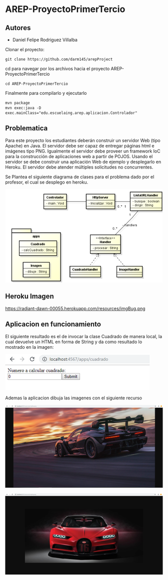 # AREP-ProyectoPrimerTercio

## Autores 
* Daniel Felipe Rodriguez Villalba

Clonar el proyecto:

    git clone https://github.com/darm145/arepProject

cd para navegar por los archivos hacia el proyecto AREP-ProyectoPrimerTercio

    cd AREP-ProyectoPrimerTercio

Finalmente para compilarlo y ejecutarlo

    mvn package
    mvn exec:java -D exec.mainClass="edu.escuelaing.arep.aplicacion.Controlador"

## Problematica

Para este proyecto los estudiantes deberán construir un servidor Web (tipo Apache) en Java. El servidor debe ser capaz de entregar páginas html e imágenes tipo PNG. Igualmente el servidor debe proveer un framework IoC para la construcción de aplicaciones web a partir de POJOS. Usando el servidor se debe construir una aplicación Web de ejemplo y desplegarlo en Heroku. El servidor debe atender múltiples solicitudes no concurrentes.

Se Plantea el siguiente diagrama de clases para el problema dado por el profesor, el cual se desplego en heroku.

![Imagenes](https://github.com/danielrodriguezvillalba/AREP-ProyectoPrimerTercio/blob/master/resources/Diagrama.PNG)



## Heroku Imagen

https://radiant-dawn-00055.herokuapp.com/resources/imgBug.png

## Aplicacion en funcionamiento

El siguiente resultado es el de invocar la clase Cuadrado de manera local, la cual devuelve un HTML en forma de String y da como resultado lo mostrado en la imagen:

![Imagenes](https://github.com/danielrodriguezvillalba/AREP-ProyectoPrimerTercio/blob/master/resources/cuadrado.PNG)

Ademas la aplicacion dibuja las imagenes con el siguiente recurso

![Imagenes](https://github.com/danielrodriguezvillalba/AREP-ProyectoPrimerTercio/blob/master/resources/Img1.PNG)

![Imagenes](https://github.com/danielrodriguezvillalba/AREP-ProyectoPrimerTercio/blob/master/resources/Img2.PNG)
